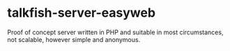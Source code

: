 # talkfish-server-easyweb
Proof of concept server written in PHP and suitable in most circumstances, not scalable, however simple and anonymous.
